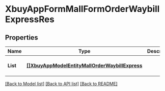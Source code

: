 # XbuyAppFormMallFormOrderWaybillExpressRes

## Properties
Name | Type | Description | Notes
------------ | ------------- | ------------- | -------------
**List** | [**[]XbuyAppModelEntityMallOrderWaybillExpress**](xbuy.app.model.entity.MallOrderWaybillExpress.md) |  | [optional] [default to null]

[[Back to Model list]](../README.md#documentation-for-models) [[Back to API list]](../README.md#documentation-for-api-endpoints) [[Back to README]](../README.md)

